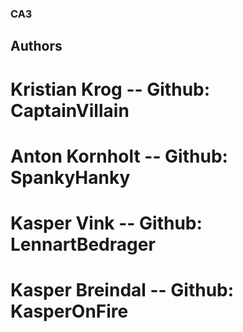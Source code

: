 ### CA3

## Authors
# Kristian Krog -- Github: CaptainVillain
# Anton Kornholt -- Github: SpankyHanky
# Kasper Vink -- Github: LennartBedrager
# Kasper Breindal -- Github: KasperOnFire

